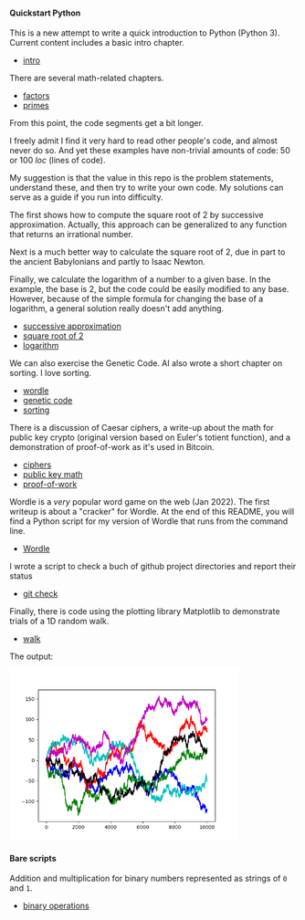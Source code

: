 #### Quickstart Python

This is a new attempt to write a quick introduction to Python (Python 3).  Current content includes a basic intro chapter.

- [intro](src/intro.md)

There are several math-related chapters.

- [factors](src/factors.md)
- [primes](src/primes.md)

From this point, the code segments get a bit longer.  

I freely admit I find it very hard to read other people's code, and almost never do so.  And yet these examples have non-trivial amounts of code:  50 or 100 *loc* (lines of code).

My suggestion is that the value in this repo is the problem statements, understand these, and then try to write your own code.  My solutions can serve as a guide if you run into difficulty.

The first shows how to compute the square root of 2 by successive approximation.  Actually, this approach can be generalized to any function that returns an irrational number.

Next is a much better way to calculate the square root of 2, due in part to the ancient Babylonians and partly to Isaac Newton.

Finally, we calculate the logarithm of a number to a given base.  In the example, the base is 2, but the code could be easily modified to any base.  However, because of the simple formula for changing the base of a logarithm, a general solution really doesn't add anything.

- [successive approximation](src/sqrt.md)
- [square root of 2](src/sqrt2.md)
- [logarithm](src/log.md)


We can also exercise the Genetic Code.  AI also wrote a short chapter on sorting.  I love sorting.  

- [wordle](src/wordle_cracker.md)
- [genetic code](src/gc.md)
- [sorting](src/sorting.md)

There is a discussion of Caesar ciphers, a write-up about the math for public key crypto (original version based on Euler's totient function), and a demonstration of proof-of-work as it's used in Bitcoin.

- [ciphers](src/caesar.md)
- [public key math](src/math.md)
- [proof-of-work](src/proof.md)

Wordle is a *very* popular word game on the web (Jan 2022).  The first writeup is about a "cracker" for Wordle.  At the end of this README, you will find a Python script for my version of Wordle that runs from the command line.

- [Wordle](src/wordle.md)

I wrote a script to check a buch of github project directories and report their status

- [git check](src/gitcheck.md)

Finally, there is code using the plotting library Matplotlib to demonstrate trials of a 1D random walk. 

- [walk](code/walk.py)

The output:

<img src="figs/walk.png" style="width: 400px;" />

#### Bare scripts

Addition and multiplication for binary numbers represented as strings of `0` and `1`.

- [binary operations](code/binops.py)
